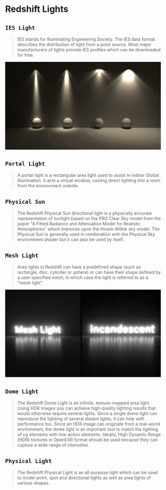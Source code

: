 # Redshift Lights

## `IES Light`

> IES stands for Illuminating Engineering Society. The IES data format describes the distribution of light from a point source. Most major manufacturers of lights provide IES profiles which can be downloaded for free.

![IES Light](assets/redshift-lights-ies.png)

## `Portal Light`

> A portal light is a rectangular area light used to assist in indoor Global Illumination. It acts a virtual window, casting direct lighting into a room from the environment outside.

## `Physical Sun`

> The Redshift Physical Sun directional light is a physically accurate representation of sunlight based on the PRG Clear Sky model from the paper "A Fitted Radiance and Attenuation Model for Realistic Atmospheres" which improves upon the Hosek-Wilkie sky model. The Physical Sun is generally used in combination with the Physical Sky environment shader but it can also be used by itself.

## `Mesh Light`

> Area lights in Redshift can have a predefined shape (such as rectangle, disc, cylinder or sphere) or can have their shape defined by a user-specified mesh, in which case the light is referred to as a "mesh light".

![IES Light](assets/redshift-lights-mesh.png)

## `Dome Light`

> The Redshift Dome Light is an infinite, texture-mapped area light. Using HDR images you can achieve high-quality lighting results that would otherwise require several lights. Since a single dome light can reproduce the lighting of several distant lights, it can help with performance too. Since an HDR image can originate from a real-world environment, the dome light is an important tool to match the lighting of cg elements with live-action elements. Ideally, High Dynamic Range (HDR) textures in OpenEXR format should be used because they can capture a wide range of intensities.

## `Physical Light`

> The Redshift Physical Light is an all-purpose light which can be used to model point, spot and directional lights as well as area lights of various shapes.
